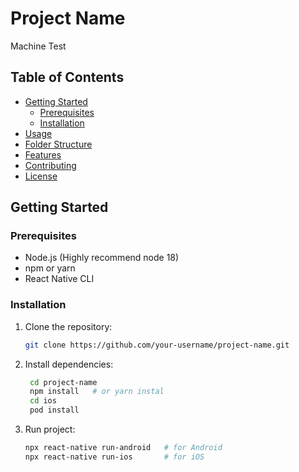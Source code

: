 # Project Name

Machine Test

## Table of Contents

- [Getting Started](#getting-started)
  - [Prerequisites](#prerequisites)
  - [Installation](#installation)
- [Usage](#usage)
- [Folder Structure](#folder-structure)
- [Features](#features)
- [Contributing](#contributing)
- [License](#license)

## Getting Started

### Prerequisites
- Node.js (Highly recommend node 18)
- npm or yarn
- React Native CLI

### Installation

1. Clone the repository:

   ```bash
   git clone https://github.com/your-username/project-name.git
2. Install dependencies:

   ```bash
    cd project-name
    npm install   # or yarn instal
    cd ios
    pod install
3. Run project:
   ```bash
   npx react-native run-android   # for Android
   npx react-native run-ios       # for iOS


